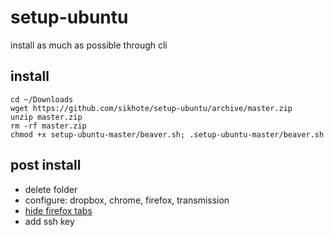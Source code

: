 # setup-ubuntu
install as much as possible through cli

## install
```
cd ~/Downloads
wget https://github.com/sikhote/setup-ubuntu/archive/master.zip
unzip master.zip
rm -rf master.zip
chmod +x setup-ubuntu-master/beaver.sh; .setup-ubuntu-master/beaver.sh
```

## post install
- delete folder
- configure: dropbox, chrome, firefox, transmission
- [hide firefox tabs](https://superuser.com/questions/1268732/how-to-hide-tab-bar-tabstrip-in-firefox-57-quantum)
- add ssh key
